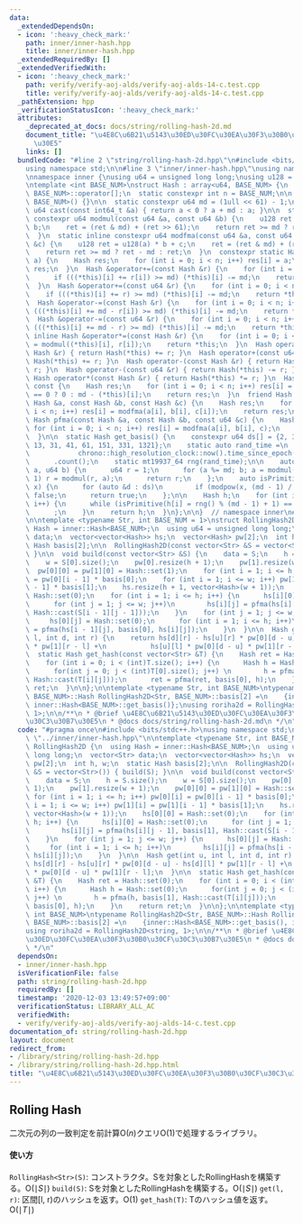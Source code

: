 ```yaml
---
data:
  _extendedDependsOn:
  - icon: ':heavy_check_mark:'
    path: inner/inner-hash.hpp
    title: inner/inner-hash.hpp
  _extendedRequiredBy: []
  _extendedVerifiedWith:
  - icon: ':heavy_check_mark:'
    path: verify/verify-aoj-alds/verify-aoj-alds-14-c.test.cpp
    title: verify/verify-aoj-alds/verify-aoj-alds-14-c.test.cpp
  _pathExtension: hpp
  _verificationStatusIcon: ':heavy_check_mark:'
  attributes:
    _deprecated_at_docs: docs/string/rolling-hash-2d.md
    document_title: "\u4E8C\u6B21\u5143\u30ED\u30FC\u30EA\u30F3\u30B0\u30CF\u30C3\u30B7\
      \u30E5"
    links: []
  bundledCode: "#line 2 \"string/rolling-hash-2d.hpp\"\n#include <bits/stdc++.h>\n\
    using namespace std;\n\n#line 3 \"inner/inner-hash.hpp\"\nusing namespace std;\n\
    \nnamespace inner {\nusing u64 = unsigned long long;\nusing u128 = __uint128_t;\n\
    \ntemplate <int BASE_NUM>\nstruct Hash : array<u64, BASE_NUM> {\n  using array<u64,\
    \ BASE_NUM>::operator[];\n  static constexpr int n = BASE_NUM;\n\n  Hash() : array<u64,\
    \ BASE_NUM>() {}\n\n  static constexpr u64 md = (1ull << 61) - 1;\n\n  static\
    \ u64 cast(const int64_t &a) { return a < 0 ? a + md : a; }\n\n  static inline\
    \ constexpr u64 modmul(const u64 &a, const u64 &b) {\n    u128 ret = u128(a) *\
    \ b;\n    ret = (ret & md) + (ret >> 61);\n    return ret >= md ? ret - md : ret;\n\
    \  }\n  static inline constexpr u64 modfma(const u64 &a, const u64 &b, const u64\
    \ &c) {\n    u128 ret = u128(a) * b + c;\n    ret = (ret & md) + (ret >> 61);\n\
    \    return ret >= md ? ret - md : ret;\n  }\n  constexpr static Hash set(u64\
    \ a) {\n    Hash res;\n    for (int i = 0; i < n; i++) res[i] = a;\n    return\
    \ res;\n  }\n  Hash &operator+=(const Hash &r) {\n    for (int i = 0; i < n; i++)\n\
    \      if (((*this)[i] += r[i]) >= md) (*this)[i] -= md;\n    return *this;\n\
    \  }\n  Hash &operator+=(const u64 &r) {\n    for (int i = 0; i < n; i++)\n  \
    \    if (((*this)[i] += r) >= md) (*this)[i] -= md;\n    return *this;\n  }\n\
    \  Hash &operator-=(const Hash &r) {\n    for (int i = 0; i < n; i++)\n      if\
    \ (((*this)[i] += md - r[i]) >= md) (*this)[i] -= md;\n    return *this;\n  }\n\
    \  Hash &operator-=(const u64 &r) {\n    for (int i = 0; i < n; i++)\n      if\
    \ (((*this)[i] += md - r) >= md) (*this)[i] -= md;\n    return *this;\n  }\n \
    \ inline Hash &operator*=(const Hash &r) {\n    for (int i = 0; i < n; i++) (*this)[i]\
    \ = modmul((*this)[i], r[i]);\n    return *this;\n  }\n  Hash operator+(const\
    \ Hash &r) { return Hash(*this) += r; }\n  Hash operator+(const u64 &r) { return\
    \ Hash(*this) += r; }\n  Hash operator-(const Hash &r) { return Hash(*this) -=\
    \ r; }\n  Hash operator-(const u64 &r) { return Hash(*this) -= r; }\n  inline\
    \ Hash operator*(const Hash &r) { return Hash(*this) *= r; }\n  Hash operator-()\
    \ const {\n    Hash res;\n    for (int i = 0; i < n; i++) res[i] = (*this)[i]\
    \ == 0 ? 0 : md - (*this)[i];\n    return res;\n  }\n  friend Hash pfma(const\
    \ Hash &a, const Hash &b, const Hash &c) {\n    Hash res;\n    for (int i = 0;\
    \ i < n; i++) res[i] = modfma(a[i], b[i], c[i]);\n    return res;\n  }\n  friend\
    \ Hash pfma(const Hash &a, const Hash &b, const u64 &c) {\n    Hash res;\n   \
    \ for (int i = 0; i < n; i++) res[i] = modfma(a[i], b[i], c);\n    return res;\n\
    \  }\n\n  static Hash get_basis() {\n    constexpr u64 ds[] = {2, 3, 5, 7, 11,\
    \ 13, 31, 41, 61, 151, 331, 1321};\n    static auto rand_time =\n        chrono::duration_cast<chrono::nanoseconds>(\n\
    \            chrono::high_resolution_clock::now().time_since_epoch())\n      \
    \      .count();\n    static mt19937_64 rng(rand_time);\n\n    auto modpow = [&](u64\
    \ a, u64 b) {\n      u64 r = 1;\n      for (a %= md; b; a = modmul(a, a), b >>=\
    \ 1) r = modmul(r, a);\n      return r;\n    };\n    auto isPrimitive = [&](u64\
    \ x) {\n      for (auto &d : ds)\n        if (modpow(x, (md - 1) / d) <= 1) return\
    \ false;\n      return true;\n    };\n\n    Hash h;\n    for (int i = 0; i < n;\
    \ i++) {\n      while (isPrimitive(h[i] = rng() % (md - 1) + 1) == false)\n  \
    \      ;\n    }\n    return h;\n  }\n};\n\n}  // namespace inner\n#line 6 \"string/rolling-hash-2d.hpp\"\
    \n\ntemplate <typename Str, int BASE_NUM = 1>\nstruct RollingHash2D {\n  using\
    \ Hash = inner::Hash<BASE_NUM>;\n  using u64 = unsigned long long;\n  vector<Str>\
    \ data;\n  vector<vector<Hash>> hs;\n  vector<Hash> pw[2];\n  int h, w;\n  static\
    \ Hash basis[2];\n\n  RollingHash2D(const vector<Str> &S = vector<Str>()) { build(S);\
    \ }\n\n  void build(const vector<Str> &S) {\n    data = S;\n    h = S.size();\n\
    \    w = S[0].size();\n    pw[0].resize(h + 1);\n    pw[1].resize(w + 1);\n  \
    \  pw[0][0] = pw[1][0] = Hash::set(1);\n    for (int i = 1; i <= h; i++) pw[0][i]\
    \ = pw[0][i - 1] * basis[0];\n    for (int i = 1; i <= w; i++) pw[1][i] = pw[1][i\
    \ - 1] * basis[1];\n    hs.resize(h + 1, vector<Hash>(w + 1));\n    hs[0][0] =\
    \ Hash::set(0);\n    for (int i = 1; i <= h; i++) {\n      hs[i][0] = Hash::set(0);\n\
    \      for (int j = 1; j <= w; j++)\n        hs[i][j] = pfma(hs[i][j - 1], basis[1],\
    \ Hash::cast(S[i - 1][j - 1]));\n    }\n    for (int j = 1; j <= w; j++) {\n \
    \     hs[0][j] = Hash::set(0);\n      for (int i = 1; i <= h; i++)\n        hs[i][j]\
    \ = pfma(hs[i - 1][j], basis[0], hs[i][j]);\n    }\n  }\n\n  Hash get(int u, int\
    \ l, int d, int r) {\n    return hs[d][r] - hs[u][r] * pw[0][d - u] - hs[d][l]\
    \ * pw[1][r - l] +\n           hs[u][l] * pw[0][d - u] * pw[1][r - l];\n  }\n\n\
    \  static Hash get_hash(const vector<Str> &T) {\n    Hash ret = Hash::set(0);\n\
    \    for (int i = 0; i < (int)T.size(); i++) {\n      Hash h = Hash::set(0);\n\
    \      for(int j = 0; j < (int)T[0].size(); j++) \n        h = pfma(h, basis[1],\
    \ Hash::cast(T[i][j]));\n      ret = pfma(ret, basis[0], h);\n    }\n    return\
    \ ret;\n  }\n\n};\n\ntemplate <typename Str, int BASE_NUM>\ntypename RollingHash2D<Str,\
    \ BASE_NUM>::Hash RollingHash2D<Str, BASE_NUM>::basis[2] =\n    {inner::Hash<BASE_NUM>::get_basis(),\
    \ inner::Hash<BASE_NUM>::get_basis()};\nusing roriha2d = RollingHash2D<string,\
    \ 1>;\n\n/**\n * @brief \u4E8C\u6B21\u5143\u30ED\u30FC\u30EA\u30F3\u30B0\u30CF\
    \u30C3\u30B7\u30E5\n * @docs docs/string/rolling-hash-2d.md\n */\n"
  code: "#pragma once\n#include <bits/stdc++.h>\nusing namespace std;\n\n#include\
    \ \"../inner/inner-hash.hpp\"\n\ntemplate <typename Str, int BASE_NUM = 1>\nstruct\
    \ RollingHash2D {\n  using Hash = inner::Hash<BASE_NUM>;\n  using u64 = unsigned\
    \ long long;\n  vector<Str> data;\n  vector<vector<Hash>> hs;\n  vector<Hash>\
    \ pw[2];\n  int h, w;\n  static Hash basis[2];\n\n  RollingHash2D(const vector<Str>\
    \ &S = vector<Str>()) { build(S); }\n\n  void build(const vector<Str> &S) {\n\
    \    data = S;\n    h = S.size();\n    w = S[0].size();\n    pw[0].resize(h +\
    \ 1);\n    pw[1].resize(w + 1);\n    pw[0][0] = pw[1][0] = Hash::set(1);\n   \
    \ for (int i = 1; i <= h; i++) pw[0][i] = pw[0][i - 1] * basis[0];\n    for (int\
    \ i = 1; i <= w; i++) pw[1][i] = pw[1][i - 1] * basis[1];\n    hs.resize(h + 1,\
    \ vector<Hash>(w + 1));\n    hs[0][0] = Hash::set(0);\n    for (int i = 1; i <=\
    \ h; i++) {\n      hs[i][0] = Hash::set(0);\n      for (int j = 1; j <= w; j++)\n\
    \        hs[i][j] = pfma(hs[i][j - 1], basis[1], Hash::cast(S[i - 1][j - 1]));\n\
    \    }\n    for (int j = 1; j <= w; j++) {\n      hs[0][j] = Hash::set(0);\n \
    \     for (int i = 1; i <= h; i++)\n        hs[i][j] = pfma(hs[i - 1][j], basis[0],\
    \ hs[i][j]);\n    }\n  }\n\n  Hash get(int u, int l, int d, int r) {\n    return\
    \ hs[d][r] - hs[u][r] * pw[0][d - u] - hs[d][l] * pw[1][r - l] +\n           hs[u][l]\
    \ * pw[0][d - u] * pw[1][r - l];\n  }\n\n  static Hash get_hash(const vector<Str>\
    \ &T) {\n    Hash ret = Hash::set(0);\n    for (int i = 0; i < (int)T.size();\
    \ i++) {\n      Hash h = Hash::set(0);\n      for(int j = 0; j < (int)T[0].size();\
    \ j++) \n        h = pfma(h, basis[1], Hash::cast(T[i][j]));\n      ret = pfma(ret,\
    \ basis[0], h);\n    }\n    return ret;\n  }\n\n};\n\ntemplate <typename Str,\
    \ int BASE_NUM>\ntypename RollingHash2D<Str, BASE_NUM>::Hash RollingHash2D<Str,\
    \ BASE_NUM>::basis[2] =\n    {inner::Hash<BASE_NUM>::get_basis(), inner::Hash<BASE_NUM>::get_basis()};\n\
    using roriha2d = RollingHash2D<string, 1>;\n\n/**\n * @brief \u4E8C\u6B21\u5143\
    \u30ED\u30FC\u30EA\u30F3\u30B0\u30CF\u30C3\u30B7\u30E5\n * @docs docs/string/rolling-hash-2d.md\n\
    \ */\n"
  dependsOn:
  - inner/inner-hash.hpp
  isVerificationFile: false
  path: string/rolling-hash-2d.hpp
  requiredBy: []
  timestamp: '2020-12-03 13:49:57+09:00'
  verificationStatus: LIBRARY_ALL_AC
  verifiedWith:
  - verify/verify-aoj-alds/verify-aoj-alds-14-c.test.cpp
documentation_of: string/rolling-hash-2d.hpp
layout: document
redirect_from:
- /library/string/rolling-hash-2d.hpp
- /library/string/rolling-hash-2d.hpp.html
title: "\u4E8C\u6B21\u5143\u30ED\u30FC\u30EA\u30F3\u30B0\u30CF\u30C3\u30B7\u30E5"
---
```

## Rolling Hash

二次元の列の一致判定を前計算$\mathrm{O}(n)$クエリ$\mathrm{O}(1)$で処理するライブラリ。

#### 使い方

`RollingHash<Str>(S)`: コンストラクタ。Sを対象としたRollingHashを構築する。$\mathrm{O}(\mid S\mid)$
`build(S)`: Sを対象としたRollingHashを構築する。$\mathrm{O}(\mid S\mid)$
`get(l, r)`: 区間[l, r)のハッシュを返す。$\mathrm{O}(1)$
`get_hash(T)`: Tのハッシュ値を返す。$\mathrm{O}(\mid T\mid)$

